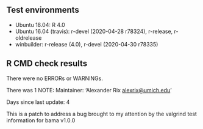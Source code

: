 ## Test environments
* Ubuntu 18.04: R 4.0
* Ubuntu 16.04 (travis): r-devel (2020-04-28 r78324), r-release, r-oldrelease
* winbuilder: r-release (4.0), r-devel (2020-04-30 r78335)

## R CMD check results
There were no ERRORs or WARNINGs.

There was 1 NOTE:
Maintainer: ‘Alexander Rix <alexrix@umich.edu>’

Days since last update: 4

This is a patch to address a bug brought to my attention by the valgrind test information for bama v1.0.0
